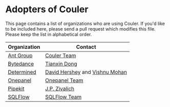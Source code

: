 # Adopters of Couler

This page contains a list of organizations who are using Couler. If you'd like to be included here, please send a pull request which modifies this file. Please keep the list in alphabetical order.

| Organization | Contact |
| ------------ | ------- |
| [Ant Group](https://www.antgroup.com/) | [Couler Team](https://github.com/orgs/couler-proj/teams/couler-team) |
| [Bytedance](https://www.bytedance.com/) | [Tianxin Dong](https://github.com/FogDong) |
| [Determined](https://determined.ai/) | [David Hershey](https://github.com/davidhershey) and [Vishnu Mohan](https://github.com/vishnu2kmohan) |
| [Onepanel](https://docs.onepanel.ai/) | [Onepanel Team](https://github.com/onepanelio) |
| [Pipekit](https://pipekit.io/) | [J.P. Zivalich](https://github.com/JPZ13) |
| [SQLFlow](https://github.com/sql-machine-learning/sqlflow) | [SQLFlow Team](https://github.com/orgs/sql-machine-learning/teams/sqlflow) |
